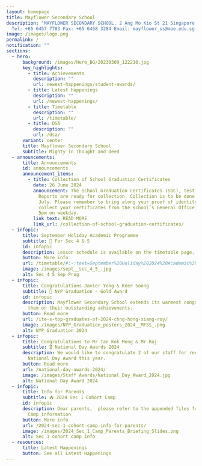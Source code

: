```yaml
---
layout: homepage
title: Mayflower Secondary School
description: "MAYFLOWER SECONDARY SCHOOL. 2 Ang Mo Kio St 21 Singapore 569384
  Tel: +65 6457 7783 Fax: +65 6458 3284 Email: mayflower_ss@moe.edu.sg."
image: /images/logo.png
permalink: /
notification: ""
sections:
  - hero:
      background: /images/Hero_BG/20230309_122210.jpg
      key_highlights:
        - title: Achievements
          description: ""
          url: newest-happenings/student-awards/
        - title: Latest Happenings
          description: ""
          url: /newest-happenings/
        - title: Timetable
          description: ""
          url: /timetable/
        - title: DSA
          description: ""
          url: /dsa/
      variant: center
      title: Mayflower Secondary School
      subtitle: Mighty in Thought and Deed
  - announcements:
      title: Announcements
      id: announcements
      announcement_items:
        - title: Collection of School Graduation Certificates
          date: 26 June 2024
          announcement: The School Graduation Certificates (SGC), testimonials & CCA
            Reports are ready for collection. Collection is to be done by 31
            July. Please remember to bring along your proof of identity to
            collect your certificates from the school’s General Office, 8am to
            5pm on weekday.
          link_text: READ MORE
          link_url: /collection-of-school-graduation-certificates/
  - infopic:
      title: September Holiday Academic Programme
      subtitle: 🏫 For Sec 4 & 5
      id: infopic
      description: Lesson schedule is available on the timetable page.
      button: More info
      url: /timetable/#:~:text=September%20Holiday%202024%20Academic%20Programme
      image: /images/sept__sec_4_5_.jpg
      alt: Sec 4 5 Sep Prog
  - infopic:
      title: Congratulations Javier Yong & Keer Soong
      subtitle: 🎉 NYP Graduation - Gold Award
      id: infopic
      description: Mayflower Secondary School extends its warmest congratulations to
        them on their outstanding achievements.
      button: Read more
      url: /ite-s-top-graduates-of-2024-chng-hong-xiang-roy/
      image: /images/NYP_Graduation_posters_2024__MFSS_.png
      alt: NYP Graduation 2024
  - infopic:
      title: Congratulations to Mr Tan Kok Meng & Mr Raj
      subtitle: 🎖️ National Day Awards 2024
      description: We would like to congratulate 2 of our staff for receiving their
        National Day Award this year.
      button: Read more
      url: /national-day-awards-2024/
      image: /images/Staff Awards/National_Day_Award_2024.jpg
      alt: National Day Award 2024
  - infopic:
      title: Info for Parents
      subtitle: ⛺️ 2024 Sec 1 Cohort Camp
      id: infopic
      description: Dear parents,  please refer to the appended files for Sec1 Cohort
        Camp information
      button: More info
      url: /2024-sec-1-cohort-camp-info-for-parents/
      image: /images/2024_Sec_1_Camp_Parents_Briefing_Slides.png
      alt: Sec 1 cohort camp info
  - resources:
      title: Latest Happenings
      button: See all Latest Happenings
---
```

